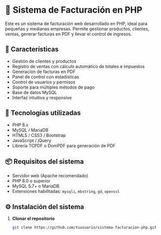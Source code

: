 # 💼 Sistema de Facturación en PHP

Este es un sistema de facturación web desarrollado en PHP, ideal para pequeñas y medianas empresas. Permite gestionar productos, clientes, ventas, generar facturas en PDF y llevar el control de ingresos.

## 🚀 Características

- Gestión de clientes y productos
- Registro de ventas con cálculo automático de totales e impuestos
- Generación de facturas en PDF
- Panel de control con estadísticas
- Control de usuarios y permisos
- Soporte para múltiples métodos de pago
- Base de datos MySQL
- Interfaz intuitiva y responsive

## 🧰 Tecnologías utilizadas

- PHP 8.x
- MySQL / MariaDB
- HTML5 / CSS3 / Bootstrap
- JavaScript / jQuery
- Librería TCPDF o DomPDF para generación de PDF

## 📦 Requisitos del sistema

- Servidor web (Apache recomendado)
- PHP 8.0 o superior
- MySQL 5.7+ o MariaDB
- Extensiones habilitadas: `mysqli`, `mbstring`, `gd`, `openssl`

## ⚙️ Instalación del sistema

1. **Clonar el repositorio**
   ```bash
   git clone https://github.com/tuusuario/sistema-facturacion-php.git
